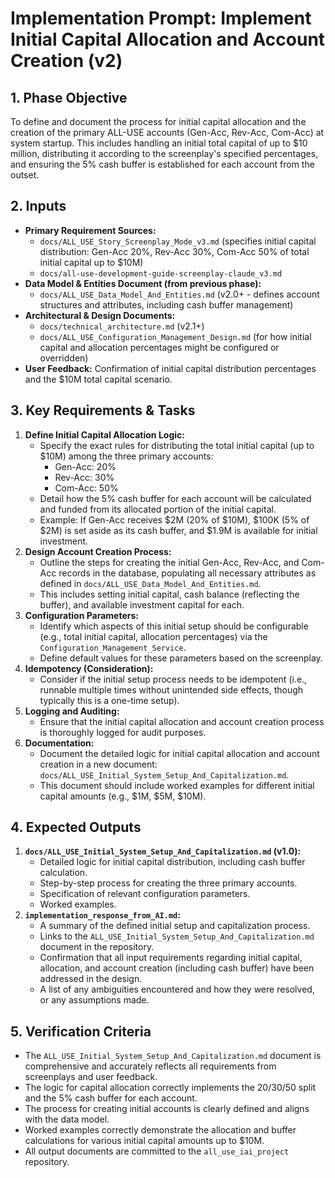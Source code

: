 # Implementation Prompt: Implement Initial Capital Allocation and Account Creation (v2)

## 1. Phase Objective

To define and document the process for initial capital allocation and the creation of the primary ALL-USE accounts (Gen-Acc, Rev-Acc, Com-Acc) at system startup. This includes handling an initial total capital of up to $10 million, distributing it according to the screenplay's specified percentages, and ensuring the 5% cash buffer is established for each account from the outset.

## 2. Inputs

*   **Primary Requirement Sources:**
    *   `docs/ALL_USE_Story_Screenplay_Mode_v3.md` (specifies initial capital distribution: Gen-Acc 20%, Rev-Acc 30%, Com-Acc 50% of total initial capital up to $10M)
    *   `docs/all-use-development-guide-screenplay-claude_v3.md`
*   **Data Model & Entities Document (from previous phase):**
    *   `docs/ALL_USE_Data_Model_And_Entities.md` (v2.0+ - defines account structures and attributes, including cash buffer management)
*   **Architectural & Design Documents:**
    *   `docs/technical_architecture.md` (v2.1+)
    *   `docs/ALL_USE_Configuration_Management_Design.md` (for how initial capital and allocation percentages might be configured or overridden)
*   **User Feedback:** Confirmation of initial capital distribution percentages and the $10M total capital scenario.

## 3. Key Requirements & Tasks

1.  **Define Initial Capital Allocation Logic:**
    *   Specify the exact rules for distributing the total initial capital (up to $10M) among the three primary accounts:
        *   Gen-Acc: 20%
        *   Rev-Acc: 30%
        *   Com-Acc: 50%
    *   Detail how the 5% cash buffer for each account will be calculated and funded from its allocated portion of the initial capital.
    *   Example: If Gen-Acc receives $2M (20% of $10M), $100K (5% of $2M) is set aside as its cash buffer, and $1.9M is available for initial investment.
2.  **Design Account Creation Process:**
    *   Outline the steps for creating the initial Gen-Acc, Rev-Acc, and Com-Acc records in the database, populating all necessary attributes as defined in `docs/ALL_USE_Data_Model_And_Entities.md`.
    *   This includes setting initial capital, cash balance (reflecting the buffer), and available investment capital for each.
3.  **Configuration Parameters:**
    *   Identify which aspects of this initial setup should be configurable (e.g., total initial capital, allocation percentages) via the `Configuration_Management_Service`.
    *   Define default values for these parameters based on the screenplay.
4.  **Idempotency (Consideration):**
    *   Consider if the initial setup process needs to be idempotent (i.e., runnable multiple times without unintended side effects, though typically this is a one-time setup).
5.  **Logging and Auditing:**
    *   Ensure that the initial capital allocation and account creation process is thoroughly logged for audit purposes.
6.  **Documentation:**
    *   Document the detailed logic for initial capital allocation and account creation in a new document: `docs/ALL_USE_Initial_System_Setup_And_Capitalization.md`.
    *   This document should include worked examples for different initial capital amounts (e.g., $1M, $5M, $10M).

## 4. Expected Outputs

1.  **`docs/ALL_USE_Initial_System_Setup_And_Capitalization.md` (v1.0):**
    *   Detailed logic for initial capital distribution, including cash buffer calculation.
    *   Step-by-step process for creating the three primary accounts.
    *   Specification of relevant configuration parameters.
    *   Worked examples.
2.  **`implementation_response_from_AI.md`:**
    *   A summary of the defined initial setup and capitalization process.
    *   Links to the `ALL_USE_Initial_System_Setup_And_Capitalization.md` document in the repository.
    *   Confirmation that all input requirements regarding initial capital, allocation, and account creation (including cash buffer) have been addressed in the design.
    *   A list of any ambiguities encountered and how they were resolved, or any assumptions made.

## 5. Verification Criteria

*   The `ALL_USE_Initial_System_Setup_And_Capitalization.md` document is comprehensive and accurately reflects all requirements from screenplays and user feedback.
*   The logic for capital allocation correctly implements the 20/30/50 split and the 5% cash buffer for each account.
*   The process for creating initial accounts is clearly defined and aligns with the data model.
*   Worked examples correctly demonstrate the allocation and buffer calculations for various initial capital amounts up to $10M.
*   All output documents are committed to the `all_use_iai_project` repository.

